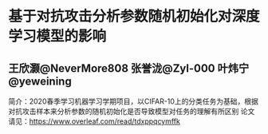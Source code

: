 # 基于对抗攻击分析参数随机初始化对深度学习模型的影响
## 王欣灏@NeverMore808 张誉泷@Zyl-000 叶炜宁@yeweining
简介：2020春季学习机器学习学期项目，以CIFAR-10上的分类任务为基础，根据对抗攻击样本来分析参数的随机初始化是否导致模型对任务的理解有所区别
论文请见：https://www.overleaf.com/read/tdxppqcymffk
